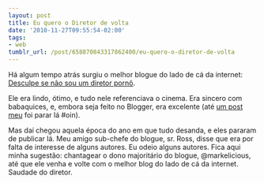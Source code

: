 ```yaml
---
layout: post
title: Eu quero o Diretor de volta
date: '2010-11-27T09:55:54-02:00'
tags:
- web
tumblr_url: /post/658870843317862400/eu-quero-o-diretor-de-volta
---
```

Há algum tempo atrás surgiu o melhor blogue do lado de cá da internet: [Desculpe se não sou um diretor pornô](http://naosoudiretorporno.blogspot.com).

Ele era lindo, ótimo, e tudo nele referenciava o cinema. Era sincero com babaquices, e, embora seja feito no Blogger, era excelente (até [um post meu](http://naosoudiretorporno.blogspot.com/2010/04/elenco-as-ideias-selvagens-vivem.html) foi parar lá #oin).

Mas daí chegou aquela época do ano em que tudo desanda, e eles pararam de publicar lá. Meu amigo sub-chefe do blogue, sr. Ross, disse que era por falta de interesse de alguns autores. Eu odeio alguns autores. Fica aqui minha sugestão: chantagear o dono majoritário do blogue, @markelicious, até que ele venha e volte com o melhor blog do lado de cá da internet. Saudade do diretor.

